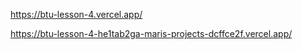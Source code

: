 https://btu-lesson-4.vercel.app/





https://btu-lesson-4-he1tab2ga-maris-projects-dcffce2f.vercel.app/
